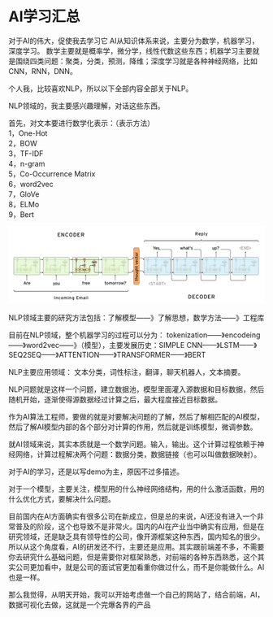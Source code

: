 # AI学习汇总
对于AI的伟大，促使我去学习它
AI从知识体系来说，主要分为数学，机器学习，深度学习。
数学主要就是概率学，微分学，线性代数这些东西；机器学习主要就是围绕四类问题：聚类，分类，预测，降维；深度学习就是各种神经网络，比如CNN，RNN，DNN。

个人我，比较喜欢NLP，所以以下全部内容全部关于NLP。

NLP领域的，我主要感兴趣理解，对话这些东西。

首先，对文本要进行数学化表示：（表示方法）<br>
1，One-Hot<br>
2，BOW<br>
3，TF-IDF<br>
4，n-gram<br>
5，Co-Occurrence Matrix<br>
6，word2vec<br>
7，GloVe<br>
8，ELMo<br>
9，Bert<br>

![](./Imgs/seq2seq.png)

NLP领域主要的研究方法包括：了解模型——》了解思想，数学方法——》工程库

目前在NLP领域，整个机器学习的过程可以分为：
tokenization——》encodeing——》word2vec——》（模型），主要发展历史：SIMPLE CNN——》LSTM——》SEQ2SEQ——》ATTENTION——》TRANSFORMER——》BERT

NLP主要应用领域：
文本分类，词性标注，翻译，聊天机器人，文本摘要。

NLP问题就是这样一个问题，建立数据池，模型里面灌入源数据和目标数据，然后随机开始，逐渐使得源数据经过计算之后，最大程度接近目标数据。

作为AI算法工程师，要做的就是对要解决问题的了解，然后了解相匹配的AI模型，然后了解AI模型内部的各个部分对计算的作用，然后就是训练模型，微调参数。

就AI领域来说，其实本质就是一个数学问题。输入，输出。这个计算过程依赖于神经网络，计算过程解决两个问题：数据分类，数据链接（也可以叫做数据映射）。

对于AI的学习，还是以写demo为主，原因不过多描述。

对于一个模型，主要关注，模型用的什么神经网络结构，用的什么激活函数，用的什么优化方式，要解决什么问题。

目前国内在AI方面确实有很多公司在新成立，但是总的来说，AI还没有进入一个非常普及的阶段，这个也导致不是非常火。国内的AI在产业当中确实有应用，但是在研究领域，还是缺乏具有领导性的公司，像开源框架这种东西，国内知名的很少。所以从这个角度看，AI的研发还不行，主要还是应用。其实跟前端差不多，不需要你去研究什么基础问题，但是需要你对框架熟悉，对前端的各种东西熟悉，这个其实公司更加看中，就是公司的面试官更加看重你做过什么，而不是你能做什么。AI也是一样。

那么我觉得，从明天开始，我可以开始考虑做一个自己的网站了，结合前端，AI，数据可视化去做，这就是一个完爆各界的产品

